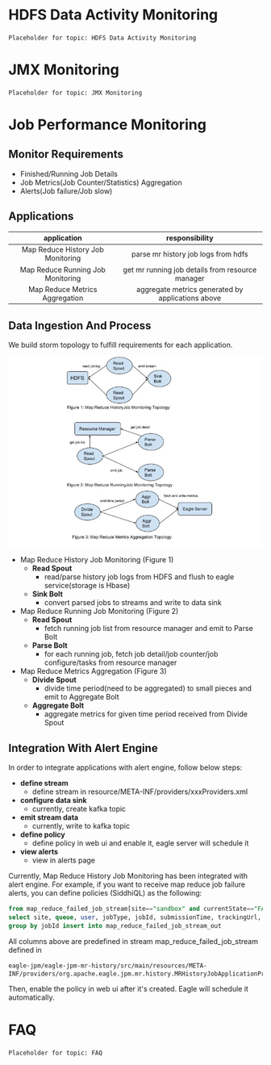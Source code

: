 # HDFS Data Activity Monitoring
`Placeholder for topic: HDFS Data Activity Monitoring`

# JMX Monitoring
`Placeholder for topic: JMX Monitoring`

# Job Performance Monitoring

## Monitor Requirements

* Finished/Running Job Details
* Job Metrics(Job Counter/Statistics) Aggregation
* Alerts(Job failure/Job slow)

## Applications

| application | responsibility |
| :---: | :---: |
| Map Reduce History Job Monitoring | parse mr history job logs from hdfs |
| Map Reduce Running Job Monitoring | get mr running job details from resource manager |
| Map Reduce Metrics Aggregation | aggregate metrics generated by applications above |

## Data Ingestion And Process

We build storm topology to fulfill requirements for each application.

![topology figures](include/images/jpm.jpg)

* Map Reduce History Job Monitoring (Figure 1)
    * **Read Spout**
        * read/parse history job logs from HDFS and flush to eagle service(storage is Hbase)
    * **Sink Bolt**
        * convert parsed jobs to streams and write to data sink
* Map Reduce Running Job Monitoring (Figure 2)
    * **Read Spout**
        * fetch running job list from resource manager and emit to Parse Bolt
    * **Parse Bolt**
        * for each running job, fetch job detail/job counter/job configure/tasks from resource manager
* Map Reduce Metrics Aggregation (Figure 3)
    * **Divide Spout**
        * divide time period(need to be aggregated) to small pieces and emit to Aggregate Bolt
    * **Aggregate Bolt**
        * aggregate metrics for given time period received from Divide Spout

## Integration With Alert Engine

In order to integrate applications with alert engine, follow below steps:

* **define stream**
    * define stream in resource/META-INF/providers/xxxProviders.xml
* **configure data sink**
    * currently, create kafka topic
* **emit stream data**
    * currently, write to kafka topic
* **define policy**
    * define policy in web ui and enable it, eagle server will schedule it
* **view alerts**
    * view in alerts page

Currently, Map Reduce History Job Monitoring has been integrated with alert engine. For example, if you want to receive map reduce job failure alerts, you can define policies (SiddhiQL) as the following:
```sql
from map_reduce_failed_job_stream[site=="sandbox" and currentState=="FAILED"]
select site, queue, user, jobType, jobId, submissionTime, trackingUrl, startTime, endTime
group by jobId insert into map_reduce_failed_job_stream_out
```

All columns above are predefined in stream map_reduce_failed_job_stream defined in

    eagle-jpm/eagle-jpm-mr-history/src/main/resources/META-INF/providers/org.apache.eagle.jpm.mr.history.MRHistoryJobApplicationProvider.xml

Then, enable the policy in web ui after it's created. Eagle will schedule it automatically.

# FAQ

`Placeholder for topic: FAQ`